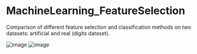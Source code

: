 # MachineLearning_FeatureSelection
Comparison of different feature selection and classification methods on two datasets: artificial and real (digits dataset). 

![image](https://user-images.githubusercontent.com/62252000/177431324-dc910ba8-223c-4d48-a6aa-93ba49a8ebd4.png)
![image](https://user-images.githubusercontent.com/62252000/177431346-ec753bf7-73a7-4cb1-8e5a-4a3db44ee890.png)

